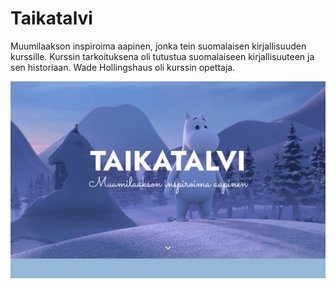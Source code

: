# Taikatalvi

Muumilaakson inspiroima aapinen, jonka tein suomalaisen kirjallisuuden kurssille. Kurssin tarkoituksena oli tutustua suomalaiseen kirjallisuuteen ja sen historiaan. Wade Hollingshaus oli kurssin opettaja.

![Taikatalvi](./img/preview.png)
